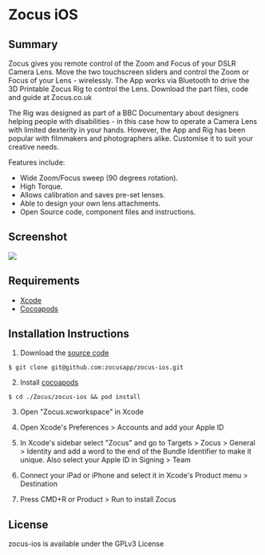 # Zocus iOS

## Summary

Zocus gives you remote control of the Zoom and Focus of your DSLR Camera Lens. Move the two touchscreen sliders and control the Zoom or Focus of your Lens - wirelessly. The App works via Bluetooth to drive the 3D Printable Zocus Rig to control the Lens. Download the part files, code and guide at Zocus.co.uk

The Rig was designed as part of a BBC Documentary about designers helping people with disabilities - in this case how to operate a Camera Lens with limited dexterity in your hands. However, the App and Rig has been popular with filmmakers and photographers alike. Customise it to suit your creative needs.

Features include:
- Wide Zoom/Focus sweep (90 degrees rotation).
- High Torque.
- Allows calibration and saves pre-set lenses.
- Able to design your own lens attachments.
- Open Source code, component files and instructions.

## Screenshot

![](https://github.com/zocusapp/zocus-ios/blob/master/screenshot.png?raw=true)

## Requirements

* [Xcode](https://developer.apple.com/xcode/download/)
* [Cocoapods](https://cocoapods.org/)

## Installation Instructions

1. Download the [source code](https://github.com/zocusapp/zocus-ios)

  `$ git clone git@github.com:zocusapp/zocus-ios.git`

2. Install [cocoapods](https://cocoapods.org/)
	
  `$ cd ./Zocus/zocus-ios && pod install`

3. Open "Zocus.xcworkspace" in Xcode

4. Open Xcode's Preferences > Accounts and add your Apple ID

5. In Xcode's sidebar select "Zocus" and go to Targets > Zocus > General > Identity and add a word to the end of the Bundle Identifier to make it unique. Also select your Apple ID in Signing > Team

6. Connect your iPad or iPhone and select it in Xcode's Product menu > Destination

7. Press CMD+R or Product > Run to install Zocus

## License

zocus-ios is available under the GPLv3 License
